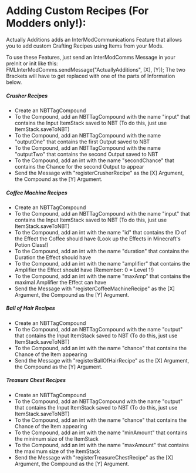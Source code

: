 Adding Custom Recipes (For Modders only!):
=====

Actually Additions adds an InterModCommunications Feature that allows you to add custom Crafting Recipes using Items from your Mods.

To use these Features, just send an InterModComms Message in your preInit or init like this:
FMLInterModComms.sendMessage("ActuallyAdditions", [X], [Y]);
The two Brackets will have to get replaced with one of the parts of Information below.

##### Crusher Recipes
- Create an NBTTagCompound
- To the Compound, add an NBTTagCompound with the name "input" that contains the Input ItemStack saved to NBT (To do this, just use ItemStack.saveToNBT)
- To the Compound, add an NBTTagCompound with the name "outputOne" that contains the first Output saved to NBT
- To the Compound, add an NBTTagCompound with the name "outputTwo" that contains the second Output saved to NBT
- To the Compound, add an int with the name "secondChance" that contains the Chance for the second Output to appear
- Send the Message with "registerCrusherRecipe" as the [X] Argument, the Compound as the [Y] Argument.

##### Coffee Machine Recipes
- Create an NBTTagCompound
- To the Compound, add an NBTTagCompound with the name "input" that contains the Input ItemStack saved to NBT (To do this, just use ItemStack.saveToNBT)
- To the Compound, add an int with the name "id" that contains the ID of the Effect the Coffee should have (Look up the Effects in Minecraft's Potion Class!)
- To the Compound, add an int with the name "duration" that contains the Duration the Effect should have
- To the Compound, add an int with the name "amplifier" that contains the Amplifier the Effect should have (Remember: 0 = Level 1!)
- To the Compound, add an int with the name "maxAmp" that contains the maximal Amplifier the Effect can have
- Send the Message with "registerCoffeeMachineRecipe" as the [X] Argument, the Compound as the [Y] Argument.

##### Ball of Hair Recipes
- Create an NBTTagCompound
- To the Compound, add an NBTTagCompound with the name "output" that contains the Input ItemStack saved to NBT (To do this, just use ItemStack.saveToNBT)
- To the Compound, add an int with the name "chance" that contains the Chance of the Item appearing
- Send the Message with "registerBallOfHairRecipe" as the [X] Argument, the Compound as the [Y] Argument.

##### Treasure Chest Recipes
- Create an NBTTagCompound
- To the Compound, add an NBTTagCompound with the name "output" that contains the Input ItemStack saved to NBT (To do this, just use ItemStack.saveToNBT)
- To the Compound, add an int with the name "chance" that contains the Chance of the Item appearing
- To the Compound, add an int with the name "minAmount" that contains the minimum size of the ItemStack
- To the Compound, add an int with the name "maxAmount" that contains the maximum size of the ItemStack
- Send the Message with "registerTreasureChestRecipe" as the [X] Argument, the Compound as the [Y] Argument.
